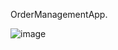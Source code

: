 OrderManagementApp.


![image](https://github.com/user-attachments/assets/bfed716a-2ea8-4a3a-ab7a-4de88f80d24c)
